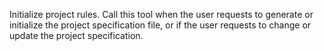 Initialize project rules. Call this tool when the user requests to generate or initialize the project specification file, or if the user requests to change or update the project specification.
